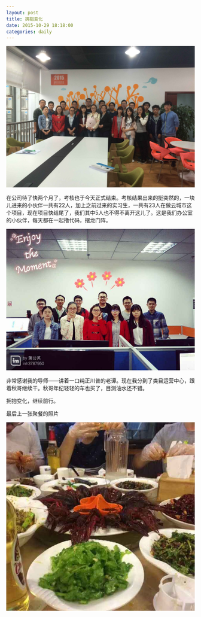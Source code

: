 ```yaml
---
layout: post
title: 拥抱变化
date: 2015-10-29 18:18:00
categories: daily
---
```


![拥抱变化](img/graduation1.jpg)

在公司待了快两个月了，考核也于今天正式结束。考核结果出来的挺突然的，一块儿进来的小伙伴一共有22人，加上之前过来的实习生，一共有23人在做云城市这个项目，现在项目快结尾了，我们其中5人也不得不离开这儿了。这是我们办公室的小伙伴，每天都在一起撸代码，摆龙门阵。

![拥抱变化](img/graduation2.jpg)

非常感谢我的导师——讲着一口纯正川普的老谭。现在我分到了类目运营中心，跟着秋哥继续干。秋哥年纪轻轻的车也买了，目测油水还不错。

拥抱变化，继续前行。

最后上一张聚餐的照片

![拥抱变化](img/graduation3.jpg)